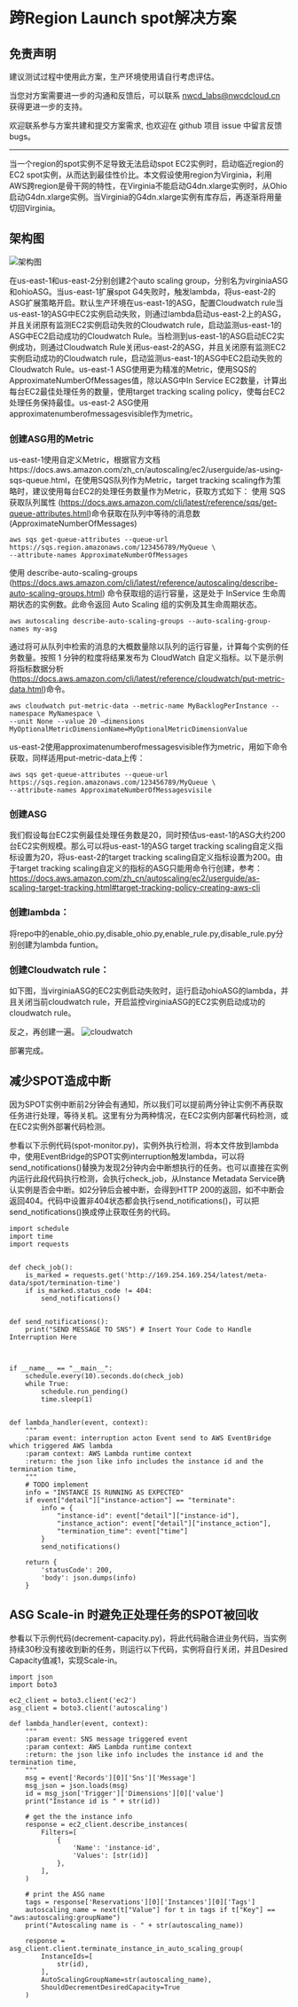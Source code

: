 # 跨Region Launch spot解决方案

## 免责声明

建议测试过程中使用此方案，生产环境使用请自行考虑评估。

当您对方案需要进一步的沟通和反馈后，可以联系 nwcd_labs@nwcdcloud.cn 获得更进一步的支持。

欢迎联系参与方案共建和提交方案需求, 也欢迎在 github 项目 issue 中留言反馈 bugs。

---

当一个region的spot实例不足导致无法启动spot EC2实例时，启动临近region的EC2 spot实例，从而达到最佳性价比。本文假设使用region为Virginia，利用AWS跨region是骨干网的特性，在Virginia不能启动G4dn.xlarge实例时，从Ohio启动G4dn.xlarge实例。当Virginia的G4dn.xlarge实例有库存后，再逐渐将用量切回Virginia。

## 架构图

![架构图](./arch.png)

在us-east-1和us-east-2分别创建2个auto scaling group，分别名为virginiaASG和ohioASG。当us-east-1扩展spot G4失败时，触发lambda，将us-east-2的ASG扩展策略开启。默认生产环境在us-east-1的ASG，配置Cloudwatch rule当us-east-1的ASG中EC2实例启动失败，则通过lambda启动us-east-2上的ASG，并且关闭原有监测EC2实例启动失败的Cloudwatch rule，启动监测us-east-1的ASG中EC2启动成功的Cloudwatch Rule。当检测到us-east-1的ASG启动EC2实例成功，则通过Cloudwatch Rule关闭us-east-2的ASG，并且关闭原有监测EC2实例启动成功的Cloudwatch rule，启动监测us-east-1的ASG中EC2启动失败的Cloudwatch Rule。us-east-1 ASG使用更为精准的Metric，使用SQS的ApproximateNumberOfMessages值，除以ASG中In Service EC2数量，计算出每台EC2最佳处理任务的数量，使用target tracking scaling policy，使每台EC2处理任务保持最佳。us-east-2 ASG使用approximatenumberofmessagesvisible作为metric。

### 创建ASG用的Metric

us-east-1使用自定义Metric，根据官方文档https://docs.aws.amazon.com/zh_cn/autoscaling/ec2/userguide/as-using-sqs-queue.html，在使用SQS队列作为Metric，target tracking scaling作为策略时，建议使用每台EC2的处理任务数量作为Metric，获取方式如下：
使用 SQS获取队列属性 (https://docs.aws.amazon.com/cli/latest/reference/sqs/get-queue-attributes.html)命令获取在队列中等待的消息数 (ApproximateNumberOfMessages)
```
aws sqs get-queue-attributes --queue-url https://sqs.region.amazonaws.com/123456789/MyQueue \
--attribute-names ApproximateNumberOfMessages
```

使用 describe-auto-scaling-groups (https://docs.aws.amazon.com/cli/latest/reference/autoscaling/describe-auto-scaling-groups.html) 命令获取组的运行容量，这是处于 InService 生命周期状态的实例数。此命令返回 Auto Scaling 组的实例及其生命周期状态。
```
aws autoscaling describe-auto-scaling-groups --auto-scaling-group-names my-asg

```

通过将可从队列中检索的消息的大概数量除以队列的运行容量，计算每个实例的任务数量。按照 1 分钟的粒度将结果发布为 CloudWatch 自定义指标。以下是示例将指标数据分析 (https://docs.aws.amazon.com/cli/latest/reference/cloudwatch/put-metric-data.html)命令。
```
aws cloudwatch put-metric-data --metric-name MyBacklogPerInstance --namespace MyNamespace \
--unit None --value 20 —dimensions MyOptionalMetricDimensionName=MyOptionalMetricDimensionValue

```

us-east-2使用approximatenumberofmessagesvisible作为metric，用如下命令获取，同样适用put-metric-data上传：
```
aws sqs get-queue-attributes --queue-url https://sqs.region.amazonaws.com/123456789/MyQueue \
--attribute-names ApproximateNumberOfMessagesvisile

```
### 创建ASG
我们假设每台EC2实例最佳处理任务数是20，同时预估us-east-1的ASG大约200台EC2实例规模。那么可以将us-east-1的ASG target tracking scaling自定义指标设置为20，将us-east-2的target tracking scaling自定义指标设置为200。由于target tracking scaling自定义的指标的ASG只能用命令行创建，参考：https://docs.aws.amazon.com/zh_cn/autoscaling/ec2/userguide/as-scaling-target-tracking.html#target-tracking-policy-creating-aws-cli

### 创建lambda：
将repo中的enable_ohio.py,disable_ohio.py,enable_rule.py,disable_rule.py分别创建为lambda funtion。

### 创建Cloudwatch rule：
如下图，当virginiaASG的EC2实例启动失败时，运行启动ohioASG的lambda，并且关闭当前cloudwatch rule，开启监控virginiaASG的EC2实例启动成功的cloudwatch rule。

反之，再创建一遍。
![cloudwatch](./cloudwatch.png)

部署完成。

## 减少SPOT造成中断
因为SPOT实例中断前2分钟会有通知，所以我们可以提前两分钟让实例不再获取任务进行处理，等待关机。这里有分为两种情况，在EC2实例内部署代码检测，或在EC2实例外部署代码检测。

参看以下示例代码(spot-monitor.py)，实例外执行检测，将本文件放到lambda中，使用EventBridge的SPOT实例interruption触发lambda，可以将send_notifications()替换为发现2分钟内会中断想执行的任务。也可以直接在实例内运行此段代码执行检测，会执行check_job，从Instance Metadata Service确认实例是否会中断。如2分钟后会被中断，会得到HTTP 200的返回，如不中断会返回404。代码中设置非404状态都会执行send_notifications()，可以把send_notifications()换成停止获取任务的代码。

```
import schedule
import time
import requests


def check_job():
    is_marked = requests.get('http://169.254.169.254/latest/meta-data/spot/termination-time')
    if is_marked.status_code != 404:
        send_notifications()


def send_notifications():
    print("SEND MESSAGE TO SNS") # Insert Your Code to Handle Interruption Here
  


if __name__ == "__main__":
    schedule.every(10).seconds.do(check_job)
    while True:
        schedule.run_pending()
        time.sleep(1)


def lambda_handler(event, context):
    """
    :param event: interruption acton Event send to AWS EventBridge which triggered AWS lambda 
    :param context: AWS Lambda runtime context
    :return: the json like info includes the instance id and the termination time,
    """
    # TODO implement
    info = "INSTANCE IS RUNNING AS EXPECTED"
    if event["detail"]["instance-action"] == "terminate":
        info = {
            "instance-id": event["detail"]["instance-id"],
            "instance_action": event["detail"]["instance_action"],
            "termination_time": event["time"]
        }
        send_notifications()

    return {
        'statusCode': 200,
        'body': json.dumps(info)
    }
```

## ASG Scale-in 时避免正处理任务的SPOT被回收
参看以下示例代码(decrement-capacity.py)，将此代码融合进业务代码，当实例持续30秒没有接收到新的任务，则运行以下代码，实例将自行关闭，并且Desired Capacity值减1，实现Scale-in。

```
import json
import boto3

ec2_client = boto3.client('ec2')
asg_client = boto3.client('autoscaling')

def lambda_handler(event, context):
    """
    :param event: SNS message triggered event
    :param context: AWS Lambda runtime context
    :return: the json like info includes the instance id and the termination time,
    """
    msg = event['Records'][0]['Sns']['Message']
    msg_json = json.loads(msg)
    id = msg_json['Trigger']['Dimensions'][0]['value']
    print("Instance id is " + str(id))

    # get the the instance info
    response = ec2_client.describe_instances(
        Filters=[
            {
                'Name': 'instance-id',
                'Values': [str(id)]
            },
        ],
    )

    # print the ASG name 
    tags = response['Reservations'][0]['Instances'][0]['Tags']
    autoscaling_name = next(t["Value"] for t in tags if t["Key"] == "aws:autoscaling:groupName")
    print("Autoscaling name is - " + str(autoscaling_name))

    response = asg_client.client.terminate_instance_in_auto_scaling_group(
        InstanceIds=[
            str(id),
        ],
        AutoScalingGroupName=str(autoscaling_name),
        ShouldDecrementDesiredCapacity=True
    )
```
